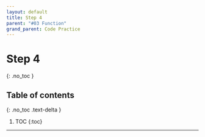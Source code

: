 ```yaml
---
layout: default
title: Step 4
parent: "#03 Function"
grand_parent: Code Practice
---
```


# Step 4
{: .no_toc }

## Table of contents
{: .no_toc .text-delta }

1. TOC
{:toc}

---
